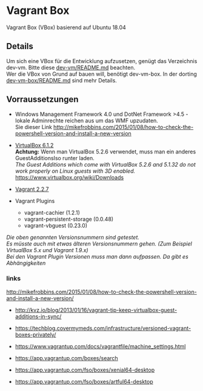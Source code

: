 ﻿
# Vagrant Box

Vagrant Box (VBox) basierend auf Ubuntu 18.04

## Details

Um sich eine VBox für die Entwicklung aufzusetzen, genügt das Verzeichnis dev-vm. Bitte diese [dev-vm/README.md](dev-vm/README.md) beachten.  
Wer die VBox von Grund auf bauen will, benötigt dev-vm-box. In der dorting [dev-vm-box/README.md](dev-vm-box/README.md) sind mehr Details.

## Vorraussetzungen

- Windows Management Framework 4.0 und DotNet Framework >4.5 - lokale Adminrechte reichen aus um das WMF upzudaten.  
  Sie dieser Link http://mikefrobbins.com/2015/01/08/how-to-check-the-powershell-version-and-install-a-new-version
  
- [VirtualBox 6.1.2](https://www.virtualbox.org/)  
  **Achtung:** Wenn man VirtualBox 5.2.6 verwendet, muss man ein anderes GuestAdditionsIso runter laden.  
  *The Guest Additions which come with VirtualBox 5.2.6 and 5.1.32 do not work properly on Linux guests with 3D enabled.*  
  https://www.virtualbox.org/wiki/Downloads
  
- [Vagrant 2.2.7](https://www.vagrantup.com/)
- Vagrant Plugins
    - vagrant-cachier (1.2.1)
    - vagrant-persistent-storage (0.0.48)
    - vagrant-vbguest (0.23.0)

*Die oben genannten Versionsnummern sind getestet.  
Es müsste auch mit etwas älteren Versionsnummern gehen. (Zum Beispiel VirtualBox 5.x und Vagrant 1.9.x)  
Bei den Vagrant Plugin Versionen muss man dann aufpassen. Da gibt es Abhängigkeiten*  



### links
http://mikefrobbins.com/2015/01/08/how-to-check-the-powershell-version-and-install-a-new-version/

- http://kvz.io/blog/2013/01/16/vagrant-tip-keep-virtualbox-guest-additions-in-sync/
- https://techblog.covermymeds.com/infrastructure/versioned-vagrant-boxes-privately/
- https://www.vagrantup.com/docs/vagrantfile/machine_settings.html


- https://app.vagrantup.com/boxes/search


- https://app.vagrantup.com/fso/boxes/xenial64-desktop
- https://app.vagrantup.com/fso/boxes/artful64-desktop

